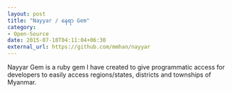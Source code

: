 ```yaml
---
layout: post
title: "Nayyar / နေရာ Gem"
category:
- Open-Source
date: 2015-07-18T04:11:04+06:30
external_url: https://github.com/mmhan/nayyar
---
```


Nayyar Gem is a ruby gem I have created to give programmatic access for developers to easily access regions/states, districts and townships of Myanmar.